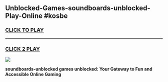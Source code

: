 
## Unblocked-Games-soundboards-unblocked-Play-Online #kosbe
<h3>
<a href="https://news.freeplayer.one?title=soundboards-unblocked&ref=3">CLICK TO PLAY</a></h3>
<hr>

<h3>
<a href="https://news.freeplayer.one?title=soundboards-unblocked&ref=3">CLICK 2 PLAY</a>
  
</h3>

<a href="https://news.freeplayer.one?title=soundboards-unblocked&ref=3"><img src="https://clearcache.store/games.png"></a>


**soundboards-unblocked games unblocked: Your Gateway to Fun and Accessible Online Gaming**
